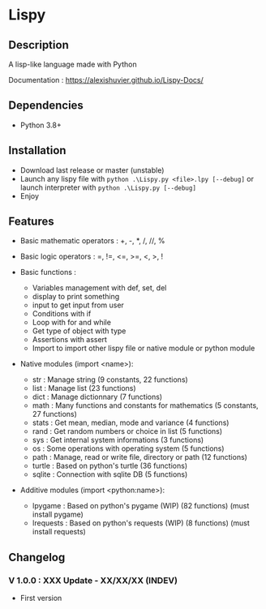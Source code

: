 # Lispy

## Description

A lisp-like language made with Python

Documentation : <https://alexishuvier.github.io/Lispy-Docs/>

## Dependencies

- Python 3.8+

## Installation

- Download last release or master (unstable)
- Launch any lispy file with `python .\Lispy.py <file>.lpy [--debug]` or launch interpreter with `python .\Lispy.py [--debug]`
- Enjoy

## Features

- Basic mathematic operators : +, -, *, /, //, %
- Basic logic operators : =, !=, <=, >=, <, >, !
- Basic functions :

  - Variables management with def, set, del
  - display to print something
  - input to get input from user
  - Conditions with if
  - Loop with for and while
  - Get type of object with type
  - Assertions with assert
  - Import to import other lispy file or native module or python module

- Native modules (import \<name>):

  - str : Manage string (9 constants, 22 functions)
  - list : Manage list (23 functions)
  - dict : Manage dictionnary (7 functions)
  - math : Many functions and constants for mathematics (5 constants, 27 functions)
  - stats : Get mean, median, mode and variance (4 functions)
  - rand : Get random numbers or choice in list (5 functions)
  - sys : Get internal system informations (3 functions)
  - os : Some operations with operating system (5 functions)
  - path : Manage, read or write file, directory or path (12 functions)
  - turtle : Based on python's turtle (36 functions)
  - sqlite : Connection with sqlite DB (5 functions)

- Additive modules (import \<python:name>):

  - lpygame : Based on python's pygame (WIP) (82 functions) (must install pygame)
  - lrequests : Based on python's requests (WIP) (8 functions) (must install requests)

## Changelog

### V 1.0.0 : XXX Update - XX/XX/XX (INDEV)

- First version
